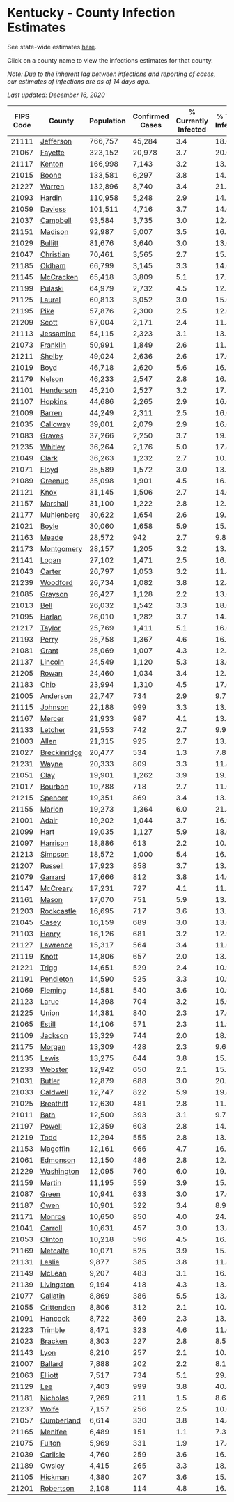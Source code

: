 # Kentucky - County Infection Estimates

See state-wide estimates [here](/infections/us-ky).

Click on a county name to view the infections estimates for that county.

*Note: Due to the inherent lag between infections and reporting of cases, our estimates of infections are as of 14 days ago.*

*Last updated: December 16, 2020*

|   FIPS Code |                       County |   Population |   Confirmed Cases |   % Currently Infected |   % Total Infected |
|-------------|------------------------------|--------------|-------------------|------------------------|--------------------|
|       21111 |       [Jefferson](jefferson) |      766,757 |            45,284 |                    3.4 |               18.6 |
|       21067 |           [Fayette](fayette) |      323,152 |            20,978 |                    3.7 |               20.0 |
|       21117 |             [Kenton](kenton) |      166,998 |             7,143 |                    3.2 |               13.5 |
|       21015 |               [Boone](boone) |      133,581 |             6,297 |                    3.8 |               14.5 |
|       21227 |             [Warren](warren) |      132,896 |             8,740 |                    3.4 |               21.3 |
|       21093 |             [Hardin](hardin) |      110,958 |             5,248 |                    2.9 |               14.3 |
|       21059 |           [Daviess](daviess) |      101,511 |             4,716 |                    3.7 |               14.6 |
|       21037 |         [Campbell](campbell) |       93,584 |             3,735 |                    3.0 |               12.4 |
|       21151 |           [Madison](madison) |       92,987 |             5,007 |                    3.5 |               16.3 |
|       21029 |           [Bullitt](bullitt) |       81,676 |             3,640 |                    3.0 |               13.6 |
|       21047 |       [Christian](christian) |       70,461 |             3,565 |                    2.7 |               15.7 |
|       21185 |             [Oldham](oldham) |       66,799 |             3,145 |                    3.3 |               14.6 |
|       21145 |       [McCracken](mccracken) |       65,418 |             3,809 |                    5.1 |               17.7 |
|       21199 |           [Pulaski](pulaski) |       64,979 |             2,732 |                    4.5 |               12.2 |
|       21125 |             [Laurel](laurel) |       60,813 |             3,052 |                    3.0 |               15.0 |
|       21195 |                 [Pike](pike) |       57,876 |             2,300 |                    2.5 |               12.0 |
|       21209 |               [Scott](scott) |       57,004 |             2,171 |                    2.4 |               11.8 |
|       21113 |       [Jessamine](jessamine) |       54,115 |             2,323 |                    3.1 |               13.2 |
|       21073 |         [Franklin](franklin) |       50,991 |             1,849 |                    2.6 |               11.1 |
|       21211 |             [Shelby](shelby) |       49,024 |             2,636 |                    2.6 |               17.0 |
|       21019 |                 [Boyd](boyd) |       46,718 |             2,620 |                    5.6 |               16.7 |
|       21179 |             [Nelson](nelson) |       46,233 |             2,547 |                    2.8 |               16.7 |
|       21101 |       [Henderson](henderson) |       45,210 |             2,527 |                    3.2 |               17.3 |
|       21107 |           [Hopkins](hopkins) |       44,686 |             2,265 |                    2.9 |               16.6 |
|       21009 |             [Barren](barren) |       44,249 |             2,311 |                    2.5 |               16.0 |
|       21035 |         [Calloway](calloway) |       39,001 |             2,079 |                    2.9 |               16.6 |
|       21083 |             [Graves](graves) |       37,266 |             2,250 |                    3.7 |               19.5 |
|       21235 |           [Whitley](whitley) |       36,264 |             2,176 |                    5.0 |               17.4 |
|       21049 |               [Clark](clark) |       36,263 |             1,232 |                    2.7 |               10.5 |
|       21071 |               [Floyd](floyd) |       35,589 |             1,572 |                    3.0 |               13.1 |
|       21089 |           [Greenup](greenup) |       35,098 |             1,901 |                    4.5 |               16.2 |
|       21121 |                 [Knox](knox) |       31,145 |             1,506 |                    2.7 |               14.6 |
|       21157 |         [Marshall](marshall) |       31,100 |             1,222 |                    2.8 |               12.2 |
|       21177 |     [Muhlenberg](muhlenberg) |       30,622 |             1,654 |                    2.6 |               19.3 |
|       21021 |               [Boyle](boyle) |       30,060 |             1,658 |                    5.9 |               15.5 |
|       21163 |               [Meade](meade) |       28,572 |               942 |                    2.7 |                9.8 |
|       21173 |     [Montgomery](montgomery) |       28,157 |             1,205 |                    3.2 |               13.1 |
|       21141 |               [Logan](logan) |       27,102 |             1,471 |                    2.5 |               16.7 |
|       21043 |             [Carter](carter) |       26,797 |             1,053 |                    3.2 |               11.4 |
|       21239 |         [Woodford](woodford) |       26,734 |             1,082 |                    3.8 |               12.4 |
|       21085 |           [Grayson](grayson) |       26,427 |             1,128 |                    2.2 |               13.6 |
|       21013 |                 [Bell](bell) |       26,032 |             1,542 |                    3.3 |               18.0 |
|       21095 |             [Harlan](harlan) |       26,010 |             1,282 |                    3.7 |               14.3 |
|       21217 |             [Taylor](taylor) |       25,769 |             1,411 |                    5.1 |               16.0 |
|       21193 |               [Perry](perry) |       25,758 |             1,367 |                    4.6 |               16.2 |
|       21081 |               [Grant](grant) |       25,069 |             1,007 |                    4.3 |               12.3 |
|       21137 |           [Lincoln](lincoln) |       24,549 |             1,120 |                    5.3 |               13.6 |
|       21205 |               [Rowan](rowan) |       24,460 |             1,034 |                    3.4 |               12.7 |
|       21183 |                 [Ohio](ohio) |       23,994 |             1,310 |                    4.5 |               17.6 |
|       21005 |         [Anderson](anderson) |       22,747 |               734 |                    2.9 |                9.7 |
|       21115 |           [Johnson](johnson) |       22,188 |               999 |                    3.3 |               13.5 |
|       21167 |             [Mercer](mercer) |       21,933 |               987 |                    4.1 |               13.8 |
|       21133 |           [Letcher](letcher) |       21,553 |               742 |                    2.7 |                9.9 |
|       21003 |               [Allen](allen) |       21,315 |               925 |                    2.7 |               13.3 |
|       21027 | [Breckinridge](breckinridge) |       20,477 |               534 |                    1.3 |                7.8 |
|       21231 |               [Wayne](wayne) |       20,333 |               809 |                    3.3 |               11.4 |
|       21051 |                 [Clay](clay) |       19,901 |             1,262 |                    3.9 |               19.1 |
|       21017 |           [Bourbon](bourbon) |       19,788 |               718 |                    2.7 |               11.0 |
|       21215 |           [Spencer](spencer) |       19,351 |               869 |                    3.4 |               13.5 |
|       21155 |             [Marion](marion) |       19,273 |             1,364 |                    6.0 |               21.4 |
|       21001 |               [Adair](adair) |       19,202 |             1,044 |                    3.7 |               16.9 |
|       21099 |                 [Hart](hart) |       19,035 |             1,127 |                    5.9 |               18.0 |
|       21097 |         [Harrison](harrison) |       18,886 |               613 |                    2.2 |               10.5 |
|       21213 |           [Simpson](simpson) |       18,572 |             1,000 |                    5.4 |               16.7 |
|       21207 |           [Russell](russell) |       17,923 |               858 |                    3.7 |               13.8 |
|       21079 |           [Garrard](garrard) |       17,666 |               812 |                    3.8 |               14.0 |
|       21147 |         [McCreary](mccreary) |       17,231 |               727 |                    4.1 |               11.3 |
|       21161 |               [Mason](mason) |       17,070 |               751 |                    5.9 |               13.3 |
|       21203 |     [Rockcastle](rockcastle) |       16,695 |               717 |                    3.6 |               13.2 |
|       21045 |               [Casey](casey) |       16,159 |               689 |                    3.0 |               13.0 |
|       21103 |               [Henry](henry) |       16,126 |               681 |                    3.2 |               12.9 |
|       21127 |         [Lawrence](lawrence) |       15,317 |               564 |                    3.4 |               11.0 |
|       21119 |               [Knott](knott) |       14,806 |               657 |                    2.0 |               13.3 |
|       21221 |               [Trigg](trigg) |       14,651 |               529 |                    2.4 |               10.9 |
|       21191 |       [Pendleton](pendleton) |       14,590 |               525 |                    3.3 |               10.9 |
|       21069 |           [Fleming](fleming) |       14,581 |               540 |                    3.6 |               10.9 |
|       21123 |               [Larue](larue) |       14,398 |               704 |                    3.2 |               15.0 |
|       21225 |               [Union](union) |       14,381 |               840 |                    2.3 |               17.6 |
|       21065 |             [Estill](estill) |       14,106 |               571 |                    2.3 |               11.9 |
|       21109 |           [Jackson](jackson) |       13,329 |               744 |                    2.0 |               18.9 |
|       21175 |             [Morgan](morgan) |       13,309 |               428 |                    2.3 |                9.6 |
|       21135 |               [Lewis](lewis) |       13,275 |               644 |                    3.8 |               15.2 |
|       21233 |           [Webster](webster) |       12,942 |               650 |                    2.1 |               15.7 |
|       21031 |             [Butler](butler) |       12,879 |               688 |                    3.0 |               20.5 |
|       21033 |         [Caldwell](caldwell) |       12,747 |               822 |                    5.9 |               19.4 |
|       21025 |       [Breathitt](breathitt) |       12,630 |               481 |                    2.8 |               11.2 |
|       21011 |                 [Bath](bath) |       12,500 |               393 |                    3.1 |                9.7 |
|       21197 |             [Powell](powell) |       12,359 |               603 |                    2.8 |               14.7 |
|       21219 |                 [Todd](todd) |       12,294 |               555 |                    2.8 |               13.7 |
|       21153 |         [Magoffin](magoffin) |       12,161 |               666 |                    4.7 |               16.1 |
|       21061 |         [Edmonson](edmonson) |       12,150 |               486 |                    2.8 |               12.7 |
|       21229 |     [Washington](washington) |       12,095 |               760 |                    6.0 |               19.1 |
|       21159 |             [Martin](martin) |       11,195 |               559 |                    3.9 |               15.2 |
|       21087 |               [Green](green) |       10,941 |               633 |                    3.0 |               17.0 |
|       21187 |                 [Owen](owen) |       10,901 |               322 |                    3.4 |                8.9 |
|       21171 |             [Monroe](monroe) |       10,650 |               850 |                    4.0 |               24.1 |
|       21041 |           [Carroll](carroll) |       10,631 |               457 |                    3.0 |               13.4 |
|       21053 |           [Clinton](clinton) |       10,218 |               596 |                    4.5 |               16.1 |
|       21169 |         [Metcalfe](metcalfe) |       10,071 |               525 |                    3.9 |               15.5 |
|       21131 |             [Leslie](leslie) |        9,877 |               385 |                    3.8 |               11.8 |
|       21149 |             [McLean](mclean) |        9,207 |               483 |                    3.1 |               16.1 |
|       21139 |     [Livingston](livingston) |        9,194 |               418 |                    4.3 |               13.8 |
|       21077 |         [Gallatin](gallatin) |        8,869 |               386 |                    5.5 |               13.4 |
|       21055 |     [Crittenden](crittenden) |        8,806 |               312 |                    2.1 |               10.8 |
|       21091 |           [Hancock](hancock) |        8,722 |               369 |                    2.3 |               13.1 |
|       21223 |           [Trimble](trimble) |        8,471 |               323 |                    4.6 |               11.0 |
|       21023 |           [Bracken](bracken) |        8,303 |               227 |                    2.8 |                8.5 |
|       21143 |                 [Lyon](lyon) |        8,210 |               257 |                    2.1 |               10.1 |
|       21007 |           [Ballard](ballard) |        7,888 |               202 |                    2.2 |                8.1 |
|       21063 |           [Elliott](elliott) |        7,517 |               734 |                    5.1 |               29.3 |
|       21129 |                   [Lee](lee) |        7,403 |               999 |                    3.8 |               40.8 |
|       21181 |         [Nicholas](nicholas) |        7,269 |               211 |                    1.5 |                8.6 |
|       21237 |               [Wolfe](wolfe) |        7,157 |               256 |                    2.5 |               10.0 |
|       21057 |     [Cumberland](cumberland) |        6,614 |               330 |                    3.8 |               14.4 |
|       21165 |           [Menifee](menifee) |        6,489 |               151 |                    1.1 |                7.3 |
|       21075 |             [Fulton](fulton) |        5,969 |               331 |                    1.9 |               17.4 |
|       21039 |         [Carlisle](carlisle) |        4,760 |               259 |                    3.6 |               16.5 |
|       21189 |             [Owsley](owsley) |        4,415 |               265 |                    3.3 |               18.7 |
|       21105 |           [Hickman](hickman) |        4,380 |               207 |                    3.6 |               15.2 |
|       21201 |       [Robertson](robertson) |        2,108 |               114 |                    4.8 |               16.2 |